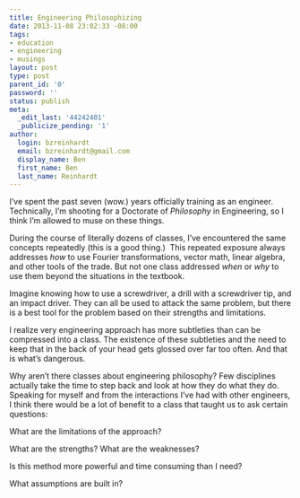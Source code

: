 ```yaml
---
title: Engineering Philosophizing
date: 2013-11-08 23:02:33 -08:00
tags:
- education
- engineering
- musings
layout: post
type: post
parent_id: '0'
password: ''
status: publish
meta:
  _edit_last: '44242401'
  _publicize_pending: '1'
author:
  login: bzreinhardt
  email: bzreinhardt@gmail.com
  display_name: Ben
  first_name: Ben
  last_name: Reinhardt
---
```


<p>I’ve spent the past seven (wow.) years officially training as an engineer. Technically, I’m shooting for a Doctorate of <i>Philosophy</i> in Engineering, so I think I’m allowed to muse on these things.</p>
<p>During the course of literally dozens of classes, I’ve encountered the same concepts repeatedly (this is a good thing.)  This repeated exposure always addresses <i>how</i> to use Fourier transformations, vector math, linear algebra, and other tools of the trade. But not one class addressed <i>when </i>or <i>why</i> to use them beyond the situations in the textbook.</p>
<p>Imagine knowing how to use a screwdriver, a drill with a screwdriver tip, and an impact driver. They can all be used to attack the same problem, but there is a best tool for the problem based on their strengths and limitations.</p>
<p>I realize very engineering approach has more subtleties than can be compressed into a class. The existence of these subtleties and the need to keep that in the back of your head gets glossed over far too often. And that is what’s dangerous.</p>
<p>Why aren’t there classes about engineering philosophy? Few disciplines actually take the time to step back and look at how they do what they do. Speaking for myself and from the interactions I’ve had with other engineers, I think there would be a lot of benefit to a class that taught us to ask certain questions:</p>
<p>What are the limitations of the approach?</p>
<p>What are the strengths? What are the weaknesses?</p>
<p>Is this method more powerful and time consuming than I need?</p>
<p>What assumptions are built in?</p>
<p>&nbsp;</p>
